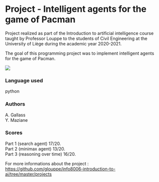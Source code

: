 
# Project - Intelligent agents for the game of Pacman

Project realized as part of the Introduction to artificial intelligence course taught by Professor Louppe to the students of Civil Engineering at the University of Liège during the academic year 2020-2021. </br>

The goal of this programming project was to implement intelligent agents for the game of Pacman. 

<img src="http://ai.berkeley.edu/images/pacman_game.gif" />

### Language used
python 

### Authors

A. Gallass </br>
Y. Maziane

### Scores

Part 1 (search agent) 17/20. </br>
Part 2 (minimax agent) 13/20. </br>
Part 3 (reasoning over time) 16/20. </br>

For more informations about the project : </br> 
https://github.com/glouppe/info8006-introduction-to-ai/tree/master/projects
